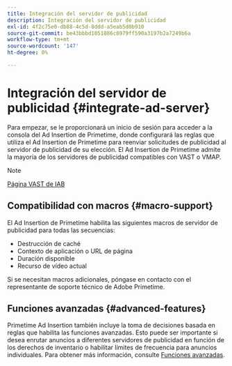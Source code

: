 ```yaml
---
title: Integración del servidor de publicidad
description: Integración del servidor de publicidad
exl-id: 4f2c75e0-db88-4c5d-8ddd-a5eab5d0b910
source-git-commit: be43bbbd1051886c8979ff590a3197b2a7249b6a
workflow-type: tm+mt
source-wordcount: '147'
ht-degree: 0%

---
```


# Integración del servidor de publicidad {#integrate-ad-server}

Para empezar, se le proporcionará un inicio de sesión para acceder a la consola del Ad Insertion de Primetime, donde configurará las reglas que utiliza el Ad Insertion de Primetime para reenviar solicitudes de publicidad al servidor de publicidad de su elección. El Ad Insertion de Primetime admite la mayoría de los servidores de publicidad compatibles con VAST o VMAP.

>[!NOTE]
>
>[Página VAST de IAB](https://www.iab.com/guidelines/digital-video-ad-serving-template-vast)

## Compatibilidad con macros {#macro-support}

El Ad Insertion de Primetime habilita las siguientes macros de servidor de publicidad para todas las secuencias:

* Destrucción de caché
* Contexto de aplicación o URL de página
* Duración disponible
* Recurso de vídeo actual

Si se necesitan macros adicionales, póngase en contacto con el representante de soporte técnico de Adobe Primetime.

## Funciones avanzadas {#advanced-features}

Primetime Ad Insertion también incluye la toma de decisiones basada en reglas que habilita las funciones avanzadas. Esto puede ser importante si desea enrutar anuncios a diferentes servidores de publicidad en función de los derechos de inventario o habilitar límites de frecuencia para anuncios individuales. Para obtener más información, consulte [Funciones avanzadas](/help/primetime-ad-insertion/advanced-features/route-ads-based-on-rules.md).
